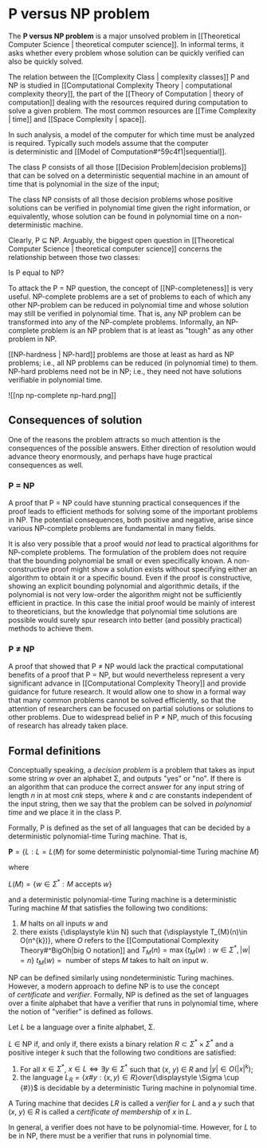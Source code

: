 # P versus NP problem
The **P versus NP problem** is a major unsolved problem in [[Theoretical Computer Science | theoretical computer science]]. In informal terms, it asks whether every problem whose solution can be quickly verified can also be quickly solved.

The relation between the [[Complexity Class | complexity classes]] P and NP is studied in [[Computational Complexity Theory | computational complexity theory]], the part of the [[Theory of Computation | theory of computation]] dealing with the resources required during computation to solve a given problem. The most common resources are [[Time Complexity | time]] and [[Space Complexity | space]].

In such analysis, a model of the computer for which time must be analyzed is required. Typically such models assume that the computer is deterministic and [[Model of Computation#^59c4f1|sequential]].

The class P consists of all those [[Decision Problem|decision problems]] that can be solved on a deterministic sequential machine in an amount of time that is polynomial in the size of the input; 

The class NP consists of all those decision problems whose positive solutions can be verified in polynomial time given the right information, or equivalently, whose solution can be found in polynomial time on a non-deterministic machine.

Clearly, P ⊆ NP. Arguably, the biggest open question in [[Theoretical Computer Science | theoretical computer science]] concerns the relationship between those two classes:

Is P equal to NP?

To attack the P = NP question, the concept of [[NP-completeness]] is very useful. NP-complete problems are a set of problems to each of which any other NP-problem can be reduced in polynomial time and whose solution may still be verified in polynomial time. That is, any NP problem can be transformed into any of the NP-complete problems. Informally, an NP-complete problem is an NP problem that is at least as "tough" as any other problem in NP.

[[NP-hardness | NP-hard]] problems are those at least as hard as NP problems; i.e., all NP problems can be reduced (in polynomial time) to them. NP-hard problems need not be in NP; i.e., they need not have solutions verifiable in polynomial time.

![[np np-complete np-hard.png]]

## Consequences of solution
One of the reasons the problem attracts so much attention is the consequences of the possible answers. Either direction of resolution would advance theory enormously, and perhaps have huge practical consequences as well.

### P = NP
A proof that P = NP could have stunning practical consequences if the proof leads to efficient methods for solving some of the important problems in NP. The potential consequences, both positive and negative, arise since various NP-complete problems are fundamental in many fields.

It is also very possible that a proof would _not_ lead to practical algorithms for NP-complete problems. The formulation of the problem does not require that the bounding polynomial be small or even specifically known. A non-constructive proof might show a solution exists without specifying either an algorithm to obtain it or a specific bound. Even if the proof is constructive, showing an explicit bounding polynomial and algorithmic details, if the polynomial is not very low-order the algorithm might not be sufficiently efficient in practice. In this case the initial proof would be mainly of interest to theoreticians, but the knowledge that polynomial time solutions are possible would surely spur research into better (and possibly practical) methods to achieve them.

### P ≠ NP
A proof that showed that P ≠ NP would lack the practical computational benefits of a proof that P = NP, but would nevertheless represent a very significant advance in [[Computational Complexity Theory]] and provide guidance for future research. It would allow one to show in a formal way that many common problems cannot be solved efficiently, so that the attention of researchers can be focused on partial solutions or solutions to other problems. Due to widespread belief in P ≠ NP, much of this focusing of research has already taken place.

## Formal definitions
Conceptually speaking, a _decision problem_ is a problem that takes as input some string _w_ over an alphabet Σ, and outputs "yes" or "no". If there is an algorithm that can produce the correct answer for any input string of length _n_ in at most _cnk_ steps, where _k_ and _c_ are constants independent of the input string, then we say that the problem can be solved in _polynomial time_ and we place it in the class P.

Formally, P is defined as the set of all languages that can be decided by a deterministic polynomial-time Turing machine. That is,

${\displaystyle \mathbf {P} =\{L:L=L(M){\text{ for some deterministic polynomial-time Turing machine }}M\}}$

where

${\displaystyle L(M)=\{w\in \Sigma^{*}:M{\text{ accepts }}w\}}$

and a deterministic polynomial-time Turing machine is a deterministic Turing machine _M_ that satisfies the following two conditions:

1.  _M_ halts on all inputs _w_ and
2.  there exists {\displaystyle k\in N} such that {\displaystyle T_{M}(n)\in O(n^{k})}, where _O_ refers to the [[Computational Complexity Theory#^BigOh|big O notation]] and
   ${\displaystyle T_{M}(n)=\max\{t_{M}(w):w\in \Sigma ^{*},|w|=n\}}$
   ${\displaystyle t_{M}(w)={\text{ number of steps }}M{\text{ takes to halt on input }}w.}$

NP can be defined similarly using nondeterministic Turing machines. However, a modern approach to define NP is to use the concept of *certificate* and _verifier_.
Formally, NP is defined as the set of languages over a finite alphabet that have a verifier that runs in polynomial time, where the notion of "verifier" is defined as follows.

Let _L_ be a language over a finite alphabet, Σ.

_L_ ∈ NP if, and only if, there exists a binary relation ${\displaystyle R\subset \Sigma ^{*}\times \Sigma ^{*}}$ and a positive integer _k_ such that the following two conditions are satisfied:

1.  For all ${\displaystyle x\in \Sigma ^{*}}$, ${\displaystyle x\in L\Leftrightarrow \exists y\in \Sigma ^{*}}$ such that (_x_, _y_) ∈ _R_ and ${\displaystyle |y|\in O(|x|^{k})}$;
2.  the language ${\displaystyle L_{R}=\{x\#y:(x,y)\in R\}} over ${\displaystyle \Sigma \cup \{\#\}}$ is decidable by a deterministic Turing machine in polynomial time.

A Turing machine that decides _LR_ is called a _verifier_ for _L_ and a _y_ such that (_x_, _y_) ∈ _R_ is called a _certificate of membership_ of _x_ in _L_.

In general, a verifier does not have to be polynomial-time. However, for _L_ to be in NP, there must be a verifier that runs in polynomial time.